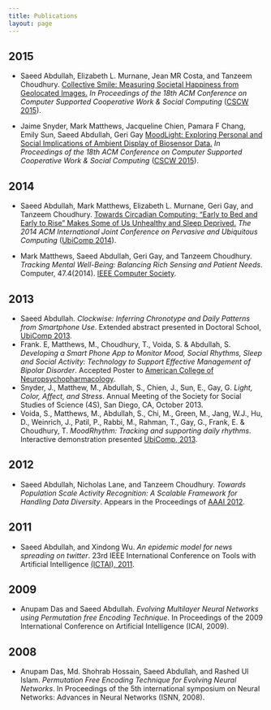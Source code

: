 ```yaml
---
title: Publications
layout: page
---
```


2015
----
*  Saeed Abdullah, Elizabeth L. Murnane, Jean MR Costa, and Tanzeem Choudhury.
<a href="http://dl.acm.org/citation.cfm?id=2675186">Collective Smile: Measuring Societal Happiness from Geolocated Images.</a> <em>In Proceedings of the 18th ACM Conference on Computer Supported Cooperative Work & Social Computing</em> (<a href="http://cscw.acm.org/2015/">CSCW 2015</a>).

* Jaime Snyder, Mark Matthews, Jacqueline Chien, Pamara F Chang, Emily Sun, Saeed Abdullah, Geri Gay
<a href="http://dl.acm.org/citation.cfm?id=2675191">MoodLight: Exploring Personal and Social Implications of Ambient Display of Biosensor Data.</a> <em>In Proceedings of the 18th ACM Conference on Computer Supported Cooperative Work & Social Computing</em> (<a href="http://cscw.acm.org/2015/">CSCW 2015</a>).


2014
----

* Saeed Abdullah, Mark Matthews, Elizabeth L. Murnane, Geri Gay, and Tanzeem Choudhury.
<a href="http://pac.cs.cornell.edu/pubs/clockwise-ubicomp-2014.pdf">Towards Circadian Computing: “Early to Bed and Early to Rise” Makes Some of Us Unhealthy and Sleep Deprived.</a> <em> The 2014 ACM International Joint Conference on Pervasive and Ubiquitous Computing</em> (<a href="http://ubicomp.org/ubicomp2014/">UbiComp 2014</a>).

* Mark Matthews, Saeed Abdullah, Geri Gay, and Tanzeem Choudhury. <em>Tracking Mental
Well-Being: Balancing Rich Sensing and Patient Needs</em>. Computer, 47.4(2014).
[IEEE Computer Society][ieee-computer-2014].

2013
----
* Saeed Abdullah.
<em>Clockwise: Inferring Chronotype and Daily Patterns from Smartphone Use</em>.
Extended abstract presented in Doctoral School, [UbiComp 2013][ubicomp-doctoral-school-2013].
* Frank. E, Matthews, M., Choudhury, T., Voida, S. & Abdullah, S.
<em>Developing a Smart Phone App to Monitor Mood, Social Rhythms, Sleep and Social Activity: Technology to Support Effective Management of Bipolar Disorder</em>.
Accepted Poster to [American College of Neuropsychopharmacology][poster-american-college-2013].
* Snyder, J., Matthew, M., Abdullah, S., Chien, J., Sun, E., Gay, G.
<em>Light, Color, Affect, and Stress</em>.
Annual Meeting of the Society for Social Studies of Science (4S), San Diego, CA, October 2013.
* Voida, S., Matthews, M., Abdullah, S., Chi, M., Green, M., Jang, W.J., Hu, D.,
Weinrich, J., Patil, P., Rabbi, M., Rahman, T., Gay, G., Frank, E. & Choudhury, T.
<em> MoodRhythm: Tracking and supporting daily rhythms</em>.
Interactive demonstration presented [UbiComp, 2013][ubicomp-moodrhythm-2013].

2012
----

* Saeed Abdullah, Nicholas Lane, and Tanzeem Choudhury.
<em>Towards Population Scale Activity Recognition: A Scalable Framework for Handling Data Diversity</em>.
Appears in the Proceedings of [AAAI 2012][aaai-2012].

2011
----

* Saeed Abdullah, and Xindong Wu.
<em> An epidemic model for news spreading on twitter</em>.
23rd IEEE International Conference on Tools with Artificial Intelligence
[(ICTAI), 2011][ictai-2011].

2009
----
* Anupam Das and Saeed Abdullah. <em>Evolving Multilayer Neural Networks using Permutation free Encoding Technique</em>. In Proceedings of the 2009 International Conference on Artificial Intelligence (ICAI, 2009).

2008
----
* Anupam Das, Md. Shohrab Hossain, Saeed Abdullah, and Rashed Ul Islam. <em>Permutation Free Encoding Technique for Evolving Neural Networks</em>. In Proceedings of the 5th international symposium on Neural Networks: Advances in Neural Networks (ISNN, 2008).






[ieee-computer-2014]: http://www.computer.org/csdl/mags/co/2014/index.html
[poster-american-college-2013]: http://www.nature.com/npp/journal/v38/n2s/full/npp2013279a.html
[ubicomp-moodrhythm-2013]: http://dl.acm.org/citation.cfm?id=2494111
[ubicomp-doctoral-school-2013]: http://www.ubicomp.org/ubicomp2013/dc/abdullah-jr-ds-crc.pdf
[aaai-2012]: http://www.aaai.org/ocs/index.php/AAAI/AAAI12/paper/viewFile/5169/5491
[ictai-2011]: http://www.cse.fau.edu/ictai2011/
